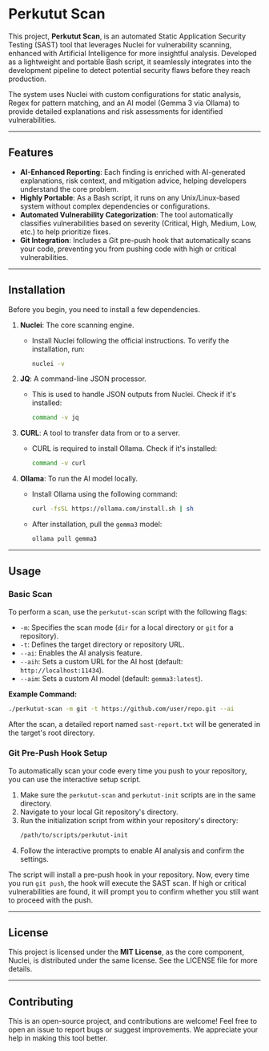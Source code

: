 
# Perkutut Scan


This project, **Perkutut Scan**, is an automated Static Application Security Testing (SAST) tool that leverages Nuclei for vulnerability scanning, enhanced with Artificial Intelligence for more insightful analysis. Developed as a lightweight and portable Bash script, it seamlessly integrates into the development pipeline to detect potential security flaws before they reach production.

The system uses Nuclei with custom configurations for static analysis, Regex for pattern matching, and an AI model (Gemma 3 via Ollama) to provide detailed explanations and risk assessments for identified vulnerabilities.

-----

## Features

  * **AI-Enhanced Reporting**: Each finding is enriched with AI-generated explanations, risk context, and mitigation advice, helping developers understand the core problem.
  * **Highly Portable**: As a Bash script, it runs on any Unix/Linux-based system without complex dependencies or configurations.
  * **Automated Vulnerability Categorization**: The tool automatically classifies vulnerabilities based on severity (Critical, High, Medium, Low, etc.) to help prioritize fixes.
  * **Git Integration**: Includes a Git pre-push hook that automatically scans your code, preventing you from pushing code with high or critical vulnerabilities.

-----

## Installation

Before you begin, you need to install a few dependencies.

1.  **Nuclei**: The core scanning engine.

      * Install Nuclei following the official instructions. To verify the installation, run:
        ```bash
        nuclei -v
        ```

2.  **JQ**: A command-line JSON processor.

      * This is used to handle JSON outputs from Nuclei. Check if it's installed:
        ```bash
        command -v jq
        ```

3.  **CURL**: A tool to transfer data from or to a server.

      * CURL is required to install Ollama. Check if it's installed:
        ```bash
        command -v curl
        ```

4.  **Ollama**: To run the AI model locally.

      * Install Ollama using the following command:
        ```bash
        curl -fsSL https://ollama.com/install.sh | sh
        ```
      * After installation, pull the `gemma3` model:
        ```bash
        ollama pull gemma3
        ```

-----

## Usage

### Basic Scan

To perform a scan, use the `perkutut-scan` script with the following flags:

  * `-m`: Specifies the scan mode (`dir` for a local directory or `git` for a repository).
  * `-t`: Defines the target directory or repository URL.
  * `--ai`: Enables the AI analysis feature.
  * `--aih`: Sets a custom URL for the AI host (default: `http://localhost:11434`).
  * `--aim`: Sets a custom AI model (default: `gemma3:latest`).

**Example Command:**

```bash
./perkutut-scan -m git -t https://github.com/user/repo.git --ai
```

After the scan, a detailed report named `sast-report.txt` will be generated in the target's root directory.

### Git Pre-Push Hook Setup

To automatically scan your code every time you push to your repository, you can use the interactive setup script.

1.  Make sure the `perkutut-scan` and `perkutut-init` scripts are in the same directory.
2.  Navigate to your local Git repository's directory.
3.  Run the initialization script from within your repository's directory:
    ```bash
    /path/to/scripts/perkutut-init
    ```
4.  Follow the interactive prompts to enable AI analysis and confirm the settings.

The script will install a pre-push hook in your repository. Now, every time you run `git push`, the hook will execute the SAST scan. If high or critical vulnerabilities are found, it will prompt you to confirm whether you still want to proceed with the push.

-----

## License

This project is licensed under the **MIT License**, as the core component, Nuclei, is distributed under the same license. See the LICENSE file for more details.

-----

## Contributing

This is an open-source project, and contributions are welcome\! Feel free to open an issue to report bugs or suggest improvements. We appreciate your help in making this tool better.
